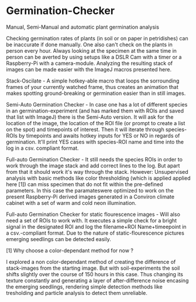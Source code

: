 # Germination-Checker
Manual, Semi-Manual and automatic plant germination analysis

Checking germination rates of plants (in soil or on paper in petridishes) can be inaccurate if done manually. One also can't
check on the plants in person every hour. 
Always looking at the specimen at the same time in person can be averted by using setups like a DSLR Cam with a timer or a 
Raspberry-Pi with a camera-module. Analyzing the resulting stack of images can be made easier with the ImageJ macros presented
here. 

Stack-Oscilate - A simple hotkey-able macro that loops the sorrounding frames of your currently watched frame, thus creates
an animation that makes spotting ground-breaking or germination easier than in still images.

Semi-Auto Germination Checker - In case one has a lot of different species in an germination-experiment (and has marked them with
ROIs and saved that list with ImageJ) there is the Semi-Auto version. It will ask for the location of the image, the
location of the ROI file (or prompt to create a list on the spot) and timepoints of interest. Then it will iterate through
species-ROIs by timepoints and awaits hotkey inputs for YES or NO in regards of germination. It'll print YES cases with 
species-ROI name and time into the log in a csv. compliant format. 

Full-auto Germination Checker - It still needs the species ROIs in order to work through the image stack and add correct lines 
to the log. But apart from that it should work it's way through the stack. However: Unsupervised analysis with basic methods
like color thresholding (which is applied applied here [1]) can miss specimen that do not fit within the pre-defined parameters. 
In this case the paramateswere optimized to work on the present Raspberry-Pi derived images generated in a Conviron climate cabinet
with a set of warm and cold neon illumination. 

Full-auto Germination Checker for static flourescence images - Will also need a set of ROIs to work with. It executes a simple 
check for a bright signal in the designated ROI and log the filename+ROI Name+timeepoint in a csv.-compliant format. Due to the
nature of static-flourescence pictures emerging seedlings can be detected easily. 


[1] Why choose a  color-dependant method for now ?

I explored a non color-dependant method of creating the difference of stack-images from the starting image. But with
soil-experiments the soil shifts slightly over the course of 150 hours in this case. Thus changing its texture constantly and
generating a layer of after-difference noise encasing the emerging seedlings, rendering simple detection methods like tresholding
and particle analysis to detect them unreliable. 
